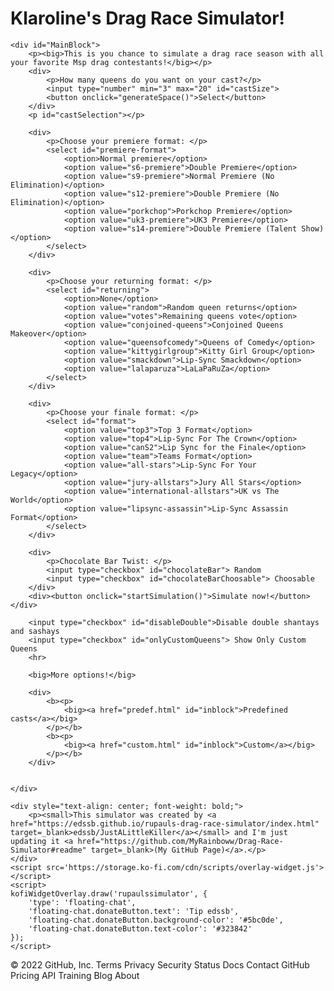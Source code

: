<!DOCTYPE html>
<html lang="en">
<head>
    <meta charset="UTF-8">
    <meta name="viewport" content="width=device-width, initial-scale=1.0">
    <link id="style" rel="stylesheet" href="css/style.light.css">
    <link rel="icon" href="image/favicon.ico">
    <title>Drag Race Simulator</title>
</head>
<body>
    <h1 id="MainTitle">Klaroline's Drag Race Simulator!</h1>
    
    <div id="MainBlock">
        <p><big>This is you chance to simulate a drag race season with all your favorite Msp drag contestants!</big></p>
        <div>
            <p>How many queens do you want on your cast?</p>
            <input type="number" min="3" max="20" id="castSize">
            <button onclick="generateSpace()">Select</button>
        </div>
        <p id="castSelection"></p>

        <div>
            <p>Choose your premiere format: </p>
            <select id="premiere-format">
                <option>Normal premiere</option>
                <option value="s6-premiere">Double Premiere</option>
                <option value="s9-premiere">Normal Premiere (No Elimination)</option>
                <option value="s12-premiere">Double Premiere (No Elimination)</option>
                <option value="porkchop">Porkchop Premiere</option>
                <option value="uk3-premiere">UK3 Premiere</option>
                <option value="s14-premiere">Double Premiere (Talent Show)</option>
            </select>
        </div>

        <div>
            <p>Choose your returning format: </p>
            <select id="returning">
                <option>None</option>
                <option value="random">Random queen returns</option>
                <option value="votes">Remaining queens vote</option>
                <option value="conjoined-queens">Conjoined Queens Makeover</option>
                <option value="queensofcomedy">Queens of Comedy</option>
                <option value="kittygirlgroup">Kitty Girl Group</option>
                <option value="smackdown">Lip-Sync Smackdown</option>
                <option value="lalaparuza">LaLaPaRuZa</option>
            </select>
        </div>
            
        <div>
            <p>Choose your finale format: </p>
            <select id="format">
                <option value="top3">Top 3 Format</option>
                <option value="top4">Lip-Sync For The Crown</option>
                <option value="canS2">Lip Sync for the Finale</option>
                <option value="team">Teams Format</option>
                <option value="all-stars">Lip-Sync For Your Legacy</option>
                <option value="jury-allstars">Jury All Stars</option>
                <option value="international-allstars">UK vs The World</option>
                <option value="lipsync-assassin">Lip-Sync Assassin Format</option>
            </select>
        </div>

        <div>
            <p>Chocolate Bar Twist: </p>
            <input type="checkbox" id="chocolateBar"> Random
            <input type="checkbox" id="chocolateBarChoosable"> Choosable
        </div>
        <div><button onclick="startSimulation()">Simulate now!</button></div>
    
        <input type="checkbox" id="disableDouble">Disable double shantays and sashays
        <input type="checkbox" id="onlyCustomQueens"> Show Only Custom Queens
        <hr>

        <big>More options!</big>

        <div>
            <b><p>
                <big><a href="predef.html" id="inblock">Predefined casts</a></big>
            </p></b>
            <b><p>
                <big><a href="custom.html" id="inblock">Custom</a></big>
            </p></b>
        </div>
       

    </div>

    <div style="text-align: center; font-weight: bold;">
        <p><small>This simulator was created by <a href="https://edssb.github.io/rupauls-drag-race-simulator/index.html" target=_blank>edssb/JustALittleKiller</a></small> and I'm just updating it <a href="https://github.com/MyRainboww/Drag-Race-Simulator#readme" target=_blank>(My GitHub Page)</a>.</p>
    </div>
    <script src='https://storage.ko-fi.com/cdn/scripts/overlay-widget.js'></script>
    <script>
    kofiWidgetOverlay.draw('rupaulssimulator', {
        'type': 'floating-chat',
        'floating-chat.donateButton.text': 'Tip edssb',
        'floating-chat.donateButton.background-color': '#5bc0de',
        'floating-chat.donateButton.text-color': '#323842'
    });
    </script>
</body>

<script src="javascript/index.js"></script>

</html>
© 2022 GitHub, Inc.
Terms
Privacy
Security
Status
Docs
Contact GitHub
Pricing
API
Training
Blog
About
